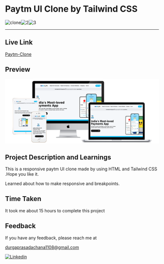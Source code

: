 # Paytm UI Clone by Tailwind CSS

![clone](https://img.shields.io/badge/Clone-Project-red)![2](https://img.shields.io/badge/Technologies-HTML%2FCSS%2FTailwind-blue)![3](https://img.shields.io/badge/Multi%20Device-Responsive-green)

---

## Live Link

[Paytm-Clone](https://paytm-ui-clone-dp.netlify.app/)

## Preview

![Paytm](./Images/Paytm%20view.png)

## Project Description and Learnings

This is a responsive paytm UI clone made by using HTML and Tailwind CSS .Hope you like it.

Learned about how to make responsive and breakpoints.

## Time Taken

It took me about 15 hours to complete this project

## Feedback

If you have any feedback, please reach me at

[durgaprasadachana1108@gmail.com](mailto:durgaprasadachana1108@gmail.com)

<a href='https://www.linkedin.com/in/dp1108/' target="_blank"><img alt='Linkedin' src='https://img.shields.io/badge/Linkedin-100000?style=flat&logo=Linkedin&logoColor=white&labelColor=111FDD&color=1A1ADD'/></a>
